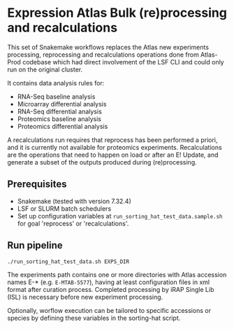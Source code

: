 # Expression Atlas Bulk (re)processing and recalculations

This set of Snakemake workflows replaces the Atlas new experiments processing, reprocessing and recalculations operations done from Atlas-Prod codebase which had direct involvement of the LSF CLI and could only run on the original cluster.

It contains data analysis rules for:
- RNA-Seq baseline analysis
- Microarray differential analysis
- RNA-Seq differential analysis
- Proteomics baseline analysis
- Proteomics differential analysis

A recalculations run requires that reprocess has been performed a priori, and it is currently not available for proteomics experiments. Recalculations are the operations that need to happen on load or after an E! Update, and generate a subset of the outputs produced during (re)processing.

## Prerequisites

 * Snakemake (tested with version 7.32.4)
 * LSF or SLURM batch schedulers
 * Set up configuration variables at `run_sorting_hat_test_data.sample.sh` for goal 'reprocess' or 'recalculations'.

## Run pipeline

```
./run_sorting_hat_test_data.sh EXPS_DIR
```

The experiments path contains one or more directories with Atlas accession names E-* (e.g. `E-MTAB-5577`), having at least configuration files in xml format after curation process. Completed processing by iRAP Single Lib (ISL) is necessary before new experiment processing.

Optionally, worflow execution can be tailored to specific accessions or species by defining these variables in the sorting-hat script.
